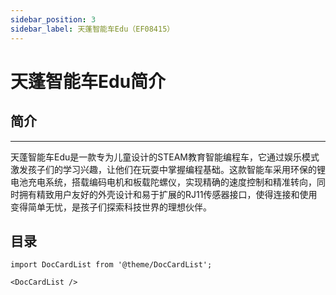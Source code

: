 ```yaml
---
sidebar_position: 3
sidebar_label: 天蓬智能车Edu（EF08415）
---
```


# 天蓬智能车Edu简介

## 简介
---

天蓬智能车Edu是一款专为儿童设计的STEAM教育智能编程车，它通过娱乐模式激发孩子们的学习兴趣，让他们在玩耍中掌握编程基础。这款智能车采用环保的锂电池充电系统，搭载编码电机和板载陀螺仪，实现精确的速度控制和精准转向，同时拥有精致用户友好的外壳设计和易于扩展的RJ11传感器接口，使得连接和使用变得简单无忧，是孩子们探索科技世界的理想伙伴。

## 目录

```mdx-code-block
import DocCardList from '@theme/DocCardList';

<DocCardList />
```
